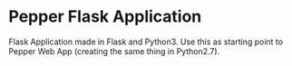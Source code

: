 # Pepper Flask Application
Flask Application made in Flask and Python3. Use this as starting point to Pepper Web App (creating the same thing in Python2.7).
